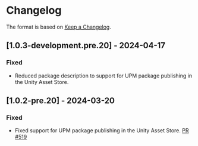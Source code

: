 # Changelog

The format is based on [Keep a Changelog](https://keepachangelog.com/en/1.1.0/).

## [1.0.3-development.pre.20] - 2024-04-17

### Fixed

* Reduced package description to support for UPM package publishing in the Unity Asset Store.

## [1.0.2-pre.20] - 2024-03-20

### Fixed

* Fixed support for UPM package publishing in the Unity Asset Store. [PR #519](https://github.com/MixedRealityToolkit/MixedRealityToolkit-Unity/pull/519)
